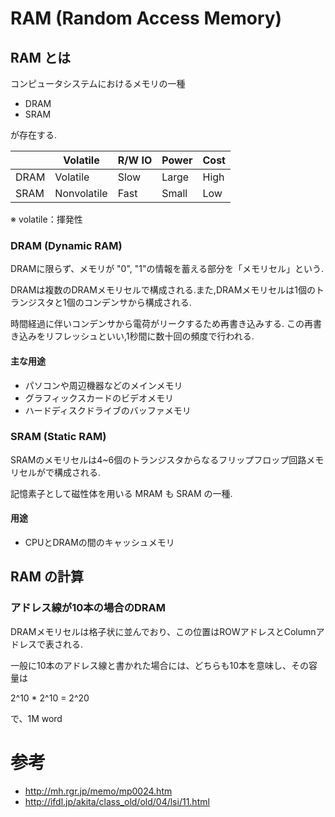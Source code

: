 # RAM (Random Access Memory)
## RAM とは

コンピュータシステムにおけるメモリの一種

- DRAM
- SRAM

が存在する.

||Volatile|R/W IO|Power|Cost|
|-|-|-|-|-|
|DRAM|Volatile|Slow|Large|High|
|SRAM|Nonvolatile|Fast|Small|Low|
 
※ volatile：揮発性

### DRAM (Dynamic RAM)
DRAMに限らず、メモリが "0", "1"の情報を蓄える部分を「メモリセル」という.

DRAMは複数のDRAMメモリセルで構成される.また,DRAMメモリセルは1個のトランジスタと1個のコンデンサから構成される.

時間経過に伴いコンデンサから電荷がリークするため再書き込みする. この再書き込みをリフレッシュといい,1秒間に数十回の頻度で行われる.

#### 主な用途
- パソコンや周辺機器などのメインメモリ
- グラフィックスカードのビデオメモリ
- ハードディスクドライブのバッファメモリ

### SRAM (Static RAM)
SRAMのメモリセルは4~6個のトランジスタからなるフリップフロップ回路メモリセルがで構成される.

記憶素子として磁性体を用いる MRAM も SRAM の一種.

#### 用途
- CPUとDRAMの間のキャッシュメモリ

## RAM の計算
### アドレス線が10本の場合のDRAM 
DRAMメモリセルは格子状に並んでおり、この位置はROWアドレスとColumnアドレスで表される.

一般に10本のアドレス線と書かれた場合には、どちらも10本を意味し、その容量は

2^10 * 2^10 = 2^20

で、1M word

# 参考
- http://mh.rgr.jp/memo/mp0024.htm
- http://ifdl.jp/akita/class_old/old/04/lsi/11.html